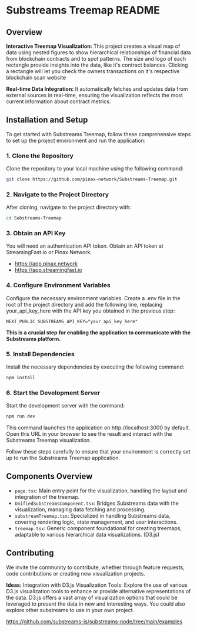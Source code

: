 # Substreams Treemap README

## Overview

**Interactive Treemap Visualization:** This project creates a visual map of data using nested figures to show hierarchical relationships of financial data from blockchain contracts and to spot patterns. The size and logo of each rectangle provide insights into the data, like it's contract balances. Clicking a rectangle will let you check the owners transactions on it's respective blockchain scan website

**Real-time Data Integration:** It automatically fetches and updates data from external sources in real-time, ensuring the visualization reflects the most current information about contract metrics.

## Installation and Setup

To get started with Substreams Treemap, follow these comprehensive steps to set up the project environment and run the application:

### 1. Clone the Repository

Clone the repository to your local machine using the following command:

```bash
git clone https://github.com/pinax-network/Substreams-Treemap.git
```

### 2. Navigate to the Project Directory

After cloning, navigate to the project directory with:

```bash
cd Substreams-Treemap
```

### 3. Obtain an API Key

You will need an authentication API token. Obtain an API token at StreamingFast.io or Pinax Network.

- https://app.pinax.network
- https://app.streamingfast.io

### 4. Configure Environment Variables

Configure the necessary environment variables. Create a .env file in the root of the project directory and add the following line, replacing your_api_key_here with the API key you obtained in the previous step:

```env
NEXT_PUBLIC_SUBSTREAMS_API_KEY="your_api_key_here"
```

**This is a crucial step for enabling the application to communicate with the Substreams platform.**

### 5. Install Dependencies

Install the necessary dependencies by executing the following command:

```bash
npm install
```

### 6. Start the Development Server

Start the development server with the command:

```bash
npm run dev
```

This command launches the application on http://localhost:3000 by default. Open this URL in your browser to see the result and interact with the Substreams Treemap visualization.

Follow these steps carefully to ensure that your environment is correctly set up to run the Substreams Treemap application.

## Components Overview

- `page.tsx`: Main entry point for the visualization, handling the layout and integration of the treemap.
- `UnifiedSubstreamsComponent.tsx`: Bridges Substreams data with the visualization, managing data fetching and processing.
- `substreamTreemap.tsx`: Specialized in handling Substreams data, covering rendering logic, state management, and user interactions.
- `treemap.tsx`: Generic component foundational for creating treemaps, adaptable to various hierarchical data visualizations. (D3.js)

## Contributing

We invite the community to contribute, whether through feature requests, code contributions or creating new visualization projects.

**Ideas:**
Integration with D3.js Visualization Tools: Explore the use of various D3.js visualization tools to enhance or provide alternative representations of the data. D3.js offers a vast array of visualization options that could be leveraged to present the data in new and interesting ways. You could also explore other substreams to use in your own project.

https://github.com/substreams-js/substreams-node/tree/main/examples
